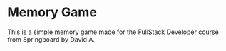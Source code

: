 # Memory Game
This is a simple memory game made for the FullStack Developer course from Springboard by David A.